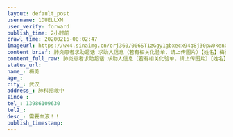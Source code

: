 ```yaml
---
layout: default_post
username: 1DUELLXM
user_verify: forward
publish_time: 2小时前
crawl_time: 20200216-00:02:47
imageurl: https://wx4.sinaimg.cn/orj360/006ST1zGgy1gbxecx94q8j30pw0ken0m.jpg
content_brief: 肺炎患者求助超话 求助人信息（若有相关化验单，请上传图片）【姓名】梅勇【年龄】【所在城市】武汉【所在小区、社区】肺科抢救中【患病时间】【联系方式】13986109630【其他紧急联系人】【病情描述】 需要血液！！ 
content_full_raw: 肺炎患者求助超话 求助人信息（若有相关化验单，请上传图片）【姓名】梅勇【年龄】【所在城市】武汉【所在小区、社区】肺科抢救中【患病时间】【联系方式】13986109630【其他紧急联系人】【病情描述】 需要血液！！ 
status_url: 
name_: 梅勇
age_: 
city_: 武汉
address_: 肺科抢救中
since_: 
tel_: 13986109630
tel2_: 
desc_: 需要血液！！
publish_timestamp: 
---
```

